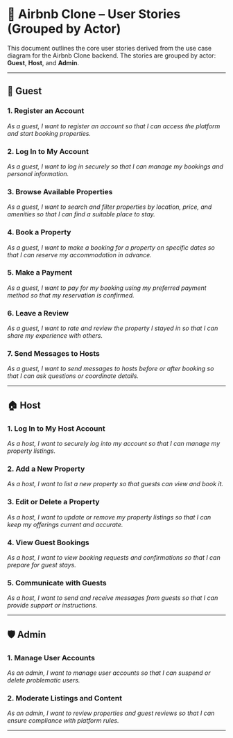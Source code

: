 # 📘 Airbnb Clone – User Stories (Grouped by Actor)

This document outlines the core user stories derived from the use case diagram for the Airbnb Clone backend. The stories are grouped by actor: **Guest**, **Host**, and **Admin**.

---

## 👥 Guest

### 1. Register an Account
_As a guest, I want to register an account so that I can access the platform and start booking properties._

### 2. Log In to My Account
_As a guest, I want to log in securely so that I can manage my bookings and personal information._

### 3. Browse Available Properties
_As a guest, I want to search and filter properties by location, price, and amenities so that I can find a suitable place to stay._

### 4. Book a Property
_As a guest, I want to make a booking for a property on specific dates so that I can reserve my accommodation in advance._

### 5. Make a Payment
_As a guest, I want to pay for my booking using my preferred payment method so that my reservation is confirmed._

### 6. Leave a Review
_As a guest, I want to rate and review the property I stayed in so that I can share my experience with others._

### 7. Send Messages to Hosts
_As a guest, I want to send messages to hosts before or after booking so that I can ask questions or coordinate details._

---

## 🏠 Host

### 1. Log In to My Host Account
_As a host, I want to securely log into my account so that I can manage my property listings._

### 2. Add a New Property
_As a host, I want to list a new property so that guests can view and book it._

### 3. Edit or Delete a Property
_As a host, I want to update or remove my property listings so that I can keep my offerings current and accurate._

### 4. View Guest Bookings
_As a host, I want to view booking requests and confirmations so that I can prepare for guest stays._

### 5. Communicate with Guests
_As a host, I want to send and receive messages from guests so that I can provide support or instructions._

---

## 🛡️ Admin

### 1. Manage User Accounts
_As an admin, I want to manage user accounts so that I can suspend or delete problematic users._

### 2. Moderate Listings and Content
_As an admin, I want to review properties and guest reviews so that I can ensure compliance with platform rules._

---
